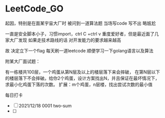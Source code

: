 # LeetCode_GO

起因，特别是在面某宇宙大厂时 被问到一道算法题 当场写code 写不出 略尴尬

一直是安全脚本小子，习惯import，ctrl C +ctrl v 重度爱好者，但是最近面了几家大厂发现 如果走技术路线的话 对开发能力的要求越来越高

故 决定立下一个flag 每天刷一道leetcode 顺便学习一下golang语言以及算法

附某大厂面试题：

有一栋楼共100层，一个鸡蛋从第N层及以上的楼层落下来会摔破， 在第N层以下的楼层落下不会摔破。给你2个鸡蛋，设计方案找出N，并且保证在最坏情况下， 求最小化鸡蛋下落的次数。
扩展：m个鸡蛋，n层楼，找出尝试次数的最小值

每日打卡
- [ ] 2021/12/18 0001 two-sum 
- [ ] 

